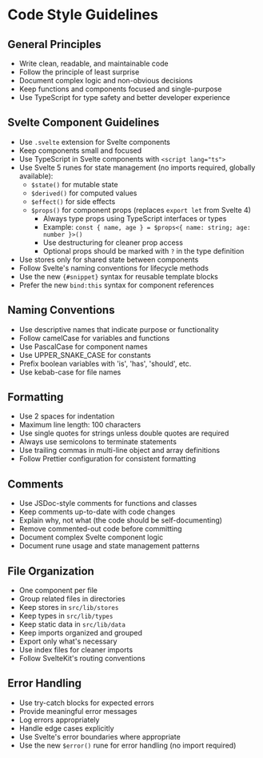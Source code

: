 # Code Style Guidelines

## General Principles
- Write clean, readable, and maintainable code
- Follow the principle of least surprise
- Document complex logic and non-obvious decisions
- Keep functions and components focused and single-purpose
- Use TypeScript for type safety and better developer experience

## Svelte Component Guidelines
- Use `.svelte` extension for Svelte components
- Keep components small and focused
- Use TypeScript in Svelte components with `<script lang="ts">`
- Use Svelte 5 runes for state management (no imports required, globally available):
  - `$state()` for mutable state
  - `$derived()` for computed values
  - `$effect()` for side effects
  - `$props()` for component props (replaces `export let` from Svelte 4)
    - Always type props using TypeScript interfaces or types
    - Example: `const { name, age } = $props<{ name: string; age: number }>()`
    - Use destructuring for cleaner prop access
    - Optional props should be marked with `?` in the type definition
- Use stores only for shared state between components
- Follow Svelte's naming conventions for lifecycle methods
- Use the new `{#snippet}` syntax for reusable template blocks
- Prefer the new `bind:this` syntax for component references

## Naming Conventions
- Use descriptive names that indicate purpose or functionality
- Follow camelCase for variables and functions
- Use PascalCase for component names
- Use UPPER_SNAKE_CASE for constants
- Prefix boolean variables with 'is', 'has', 'should', etc.
- Use kebab-case for file names

## Formatting
- Use 2 spaces for indentation
- Maximum line length: 100 characters
- Use single quotes for strings unless double quotes are required
- Always use semicolons to terminate statements
- Use trailing commas in multi-line object and array definitions
- Follow Prettier configuration for consistent formatting

## Comments
- Use JSDoc-style comments for functions and classes
- Keep comments up-to-date with code changes
- Explain why, not what (the code should be self-documenting)
- Remove commented-out code before committing
- Document complex Svelte component logic
- Document rune usage and state management patterns

## File Organization
- One component per file
- Group related files in directories
- Keep stores in `src/lib/stores`
- Keep types in `src/lib/types`
- Keep static data in `src/lib/data`
- Keep imports organized and grouped
- Export only what's necessary
- Use index files for cleaner imports
- Follow SvelteKit's routing conventions

## Error Handling
- Use try-catch blocks for expected errors
- Provide meaningful error messages
- Log errors appropriately
- Handle edge cases explicitly
- Use Svelte's error boundaries where appropriate
- Use the new `$error()` rune for error handling (no import required) 